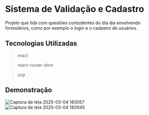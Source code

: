 # Sistema de Validação e Cadastro
Projeto que lida com questões contudentes do dia dia envolvendo formulários, como por exemplo o login e o cadastro de usuários.

## Tecnologias Utilizadas
> react

> react-router-dom

> yup

## Demonstração
![Captura de tela 2025-03-04 183057](https://github.com/user-attachments/assets/b089950a-771b-4331-b90b-fa7e565c64c3)
![Captura de tela 2025-03-04 183045](https://github.com/user-attachments/assets/520ce9f1-c564-446e-8170-8e829b1d06a3)

